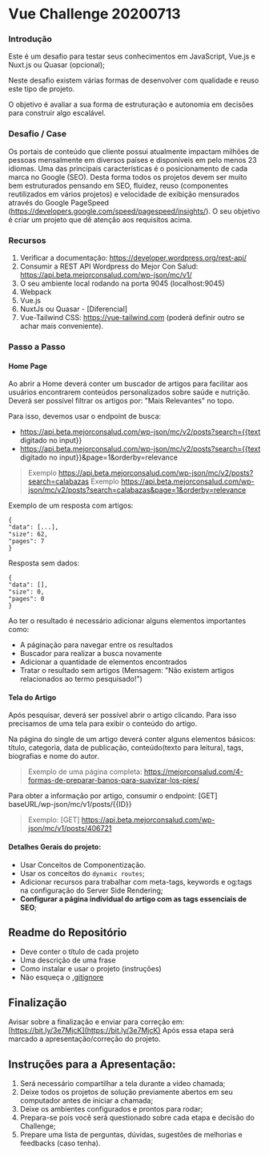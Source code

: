 # Vue Challenge 20200713

### Introdução

Este é um desafio para testar seus conhecimentos em JavaScript, Vue.js e Nuxt.js ou Quasar (opcional);

Neste desafio existem várias formas de desenvolver com qualidade e reuso este tipo de projeto. 

O objetivo é avaliar a sua forma de estruturação e autonomia em decisões para construir algo escalável.

### Desafio / Case

Os portais de conteúdo que cliente possui atualmente impactam milhões de pessoas mensalmente em diversos países e disponíveis em pelo menos 23 idiomas. 
Uma das principais características é o posicionamento de cada marca no Google (SEO). 
Desta forma todos os projetos devem ser muito bem estruturados pensando em SEO, fluidez, reuso (componentes reutilizados em vários projetos) e velocidade de exibição mensurados através do Google PageSpeed (https://developers.google.com/speed/pagespeed/insights/). 
O seu objetivo é criar um projeto que dê atenção aos requisitos acima. 

### Recursos

1. Verificar a documentação: https://developer.wordpress.org/rest-api/ 
2. Consumir a REST API Wordpress do Mejor Con Salud: https://api.beta.mejorconsalud.com/wp-json/mc/v1/ 
3. O seu ambiente local rodando na porta 9045 (localhost:9045)
4. Webpack
5. Vue.js
6. NuxtJs ou Quasar - [Diferencial]
7. Vue-Tailwind CSS: https://vue-tailwind.com (poderá definir outro se achar mais conveniente). 

### Passo a Passo

#### Home Page

Ao abrir a Home deverá conter um buscador de artigos para facilitar aos usuários encontrarem conteúdos personalizados sobre saúde e nutrição.
Deverá ser possível filtrar os artigos por: "Mais Relevantes" no topo.

Para isso, devemos usar o endpoint de busca:

- https://api.beta.mejorconsalud.com/wp-json/mc/v2/posts?search={{text digitado no input}} 
- https://api.beta.mejorconsalud.com/wp-json/mc/v2/posts?search={{text digitado no input}}&page=1&orderby=relevance

> Exemplo https://api.beta.mejorconsalud.com/wp-json/mc/v2/posts?search=calabazas
> Exemplo https://api.beta.mejorconsalud.com/wp-json/mc/v2/posts?search=calabazas&page=1&orderby=relevance

Exemplo de um resposta com artigos:

```
{
"data": [...],
"size": 62,
"pages": 7
}
```

Resposta sem dados:

```
{
"data": [],
"size": 0,
"pages": 0
}
```

Ao ter o resultado é necessário adicionar alguns elementos importantes como:

- A páginação para navegar entre os resultados
- Buscador para realizar a busca novamente
- Adicionar a quantidade de elementos encontrados
- Tratar o resultado sem artigos (Mensagem: "Não existem artigos relacionados ao termo pesquisado!")

#### Tela do Artigo

Após pesquisar, deverá ser possível abrir o artigo clicando. Para isso precisamos de uma tela para exibir o conteúdo do artigo.

Na página do single de um artigo deverá conter alguns elementos básicos: título, categoria, data de publicação, conteúdo(texto para leitura), tags, biografias e nome do autor. 

> Exemplo de uma página completa: https://mejorconsalud.com/4-formas-de-preparar-banos-para-suavizar-los-pies/ 

Para obter a informação por artigo, consumir o endpoint: [GET] baseURL/wp-json/mc/v1/posts/{{ID}}

> Exemplo: [GET] https://api.beta.mejorconsalud.com/wp-json/mc/v1/posts/406721 

#### Detalhes Gerais do projeto:

- Usar Conceitos de Componentização. 
- Usar os conceitos do `dynamic routes`;   
- Adicionar recursos para trabalhar com meta-tags, keywords e og:tags na configuração do Server Side Rendering;
- **Configurar a página individual do artigo com as tags essenciais de SEO**;

## Readme do Repositório
 
- Deve conter o título de cada projeto
- Uma descrição de uma frase
- Como instalar e usar o projeto (instruções)
- Não esqueça o [.gitignore](https://www.toptal.com/developers/gitignore)
 
## Finalização 

Avisar sobre a finalização e enviar para correção em: [https://bit.ly/3e7MjcK](https://bit.ly/3e7MjcK) 
Após essa etapa será marcado a apresentação/correção do projeto.

## Instruções para a Apresentação: 

1. Será necessário compartilhar a tela durante a vídeo chamada;
2. Deixe todos os projetos de solução previamente abertos em seu computador antes de iniciar a chamada;
3. Deixe os ambientes configurados e prontos para rodar; 
4. Prepara-se pois você será questionado sobre cada etapa e decisão do Challenge;
5. Prepare uma lista de perguntas, dúvidas, sugestões de melhorias e feedbacks (caso tenha).



